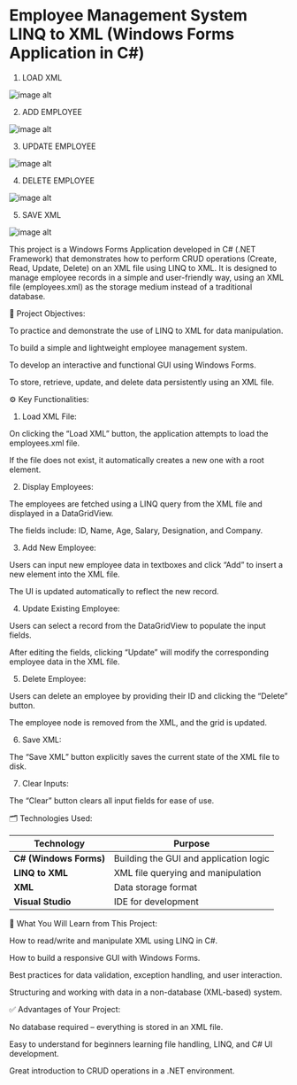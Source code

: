 # Employee Management System LINQ to XML (Windows Forms Application in C#)

1.	LOAD XML

![image alt](https://github.com/Muzammil-khan-uni/Employee-Management-System-LINQ-to-XML--Windows-Forms-Application-in-C--/blob/main/Output%20SS/LOAD%20XML.png)

2.	ADD EMPLOYEE

![image alt](https://github.com/Muzammil-khan-uni/Employee-Management-System-LINQ-to-XML--Windows-Forms-Application-in-C--/blob/main/Output%20SS/ADD%20EMPLOYEE.png)

3.	UPDATE EMPLOYEE

![image alt](https://github.com/Muzammil-khan-uni/Employee-Management-System-LINQ-to-XML--Windows-Forms-Application-in-C--/blob/main/Output%20SS/UPDATE%20EMPLOYEE.png)

4.	DELETE EMPLOYEE

![image alt](https://github.com/Muzammil-khan-uni/Employee-Management-System-LINQ-to-XML--Windows-Forms-Application-in-C--/blob/main/Output%20SS/DELETE%20EMPLOYEE.png) 

5.	SAVE XML

 ![image alt](https://github.com/Muzammil-khan-uni/Employee-Management-System-LINQ-to-XML--Windows-Forms-Application-in-C--/blob/main/Output%20SS/SAVE%20XML.png)

This project is a Windows Forms Application developed in C# (.NET Framework) that demonstrates how to perform CRUD operations (Create, Read, Update, Delete) on an XML file using LINQ to XML. It is designed to manage employee records in a simple and user-friendly way, using an XML file (employees.xml) as the storage medium instead of a traditional database.

🎯 Project Objectives:

To practice and demonstrate the use of LINQ to XML for data manipulation.

To build a simple and lightweight employee management system.

To develop an interactive and functional GUI using Windows Forms.

To store, retrieve, update, and delete data persistently using an XML file.

⚙️ Key Functionalities:

1. Load XML File:

On clicking the “Load XML” button, the application attempts to load the employees.xml file.

If the file does not exist, it automatically creates a new one with a root <Employees> element.

2. Display Employees:

The employees are fetched using a LINQ query from the XML file and displayed in a DataGridView.

The fields include: ID, Name, Age, Salary, Designation, and Company.

3. Add New Employee:

Users can input new employee data in textboxes and click “Add” to insert a new <Employee> element into the XML file.

The UI is updated automatically to reflect the new record.

4. Update Existing Employee:

Users can select a record from the DataGridView to populate the input fields.

After editing the fields, clicking “Update” will modify the corresponding employee data in the XML file.

5. Delete Employee:

Users can delete an employee by providing their ID and clicking the “Delete” button.

The employee node is removed from the XML, and the grid is updated.

6. Save XML:

The “Save XML” button explicitly saves the current state of the XML file to disk.

7. Clear Inputs:

The “Clear” button clears all input fields for ease of use.

🗂️ Technologies Used:

| Technology             | Purpose                                |
| ---------------------- | -------------------------------------- |
| **C# (Windows Forms)** | Building the GUI and application logic |
| **LINQ to XML**        | XML file querying and manipulation     |
| **XML**                | Data storage format                    |
| **Visual Studio**      | IDE for development                    |

🧠 What You Will Learn from This Project:

How to read/write and manipulate XML using LINQ in C#.

How to build a responsive GUI with Windows Forms.

Best practices for data validation, exception handling, and user interaction.

Structuring and working with data in a non-database (XML-based) system.

✅ Advantages of Your Project:

No database required – everything is stored in an XML file.

Easy to understand for beginners learning file handling, LINQ, and C# UI development.

Great introduction to CRUD operations in a .NET environment.


